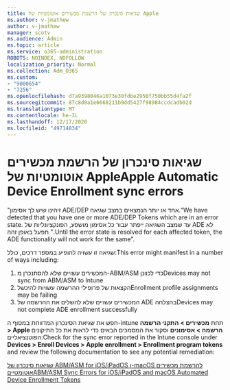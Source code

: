 ```yaml
---
title: שגיאות סינכרון של הרשמת מכשירים אוטומטיות של Apple
ms.author: v-jmathew
author: v-jmathew
manager: scotv
ms.audience: Admin
ms.topic: article
ms.service: o365-administration
ROBOTS: NOINDEX, NOFOLLOW
localization_priority: Normal
ms.collection: Adm_O365
ms.custom:
- "9000654"
- "7256"
ms.openlocfilehash: d7a9398046a1073e30fdbe2950f750bb55d4fa2f
ms.sourcegitcommit: 87c8d0a1e6668211b9dd5427f98984ccdcadb02d
ms.translationtype: MT
ms.contentlocale: he-IL
ms.lasthandoff: 12/17/2020
ms.locfileid: "49714834"
---
```

# <a name="apple-automatic-device-enrollment-sync-errors"></a><span data-ttu-id="a0533-102">שגיאות סינכרון של הרשמת מכשירים אוטומטיות של Apple</span><span class="sxs-lookup"><span data-stu-id="a0533-102">Apple Automatic Device Enrollment sync errors</span></span>

<span data-ttu-id="a0533-103">"זיהינו שיש לך אסימון ADE/DEP אחד או יותר הנמצאים במצב שגיאה.</span><span class="sxs-lookup"><span data-stu-id="a0533-103">“We have detected that you have one or more ADE/DEP Tokens which are in an error state.</span></span> <span data-ttu-id="a0533-104">עד שמצב השגיאה ייפתר עבור כל אסימון מושפע, הפונקציונליות של ADE לא תפעל באופן זהה ".</span><span class="sxs-lookup"><span data-stu-id="a0533-104">Until the error state is resolved for each affected token, the ADE functionality will not work for the same”.</span></span>

<span data-ttu-id="a0533-105">שגיאה זו עשויה להופיע במספר דרכים, כולל:</span><span class="sxs-lookup"><span data-stu-id="a0533-105">This error might manifest in a number of ways including:</span></span>

1. <span data-ttu-id="a0533-106">המכשירים עשויים שלא להסתנכרן מ-ABM/ASM כדי לכוונן</span><span class="sxs-lookup"><span data-stu-id="a0533-106">Devices may not sync from ABM/ASM to Intune</span></span>
2. <span data-ttu-id="a0533-107">הקצאות של פרופילי ההרשמה עשויות להיכשל</span><span class="sxs-lookup"><span data-stu-id="a0533-107">Enrollment profile assignments may be failing</span></span>
3. <span data-ttu-id="a0533-108">המכשירים עשויים שלא להשלים את ההרשמה של ADE בהצלחה</span><span class="sxs-lookup"><span data-stu-id="a0533-108">Devices may not complete ADE enrollment successfully</span></span>

<span data-ttu-id="a0533-109">חפש את שגיאת הסינכרון המדווחת במסוף ה-intune תחת **מכשירים > התקני הרשמה > Apple הרשמה > אסימונים** וסקור את המסמכים הבאים כדי לראות את כל התיקונים הפוטנציאליים:</span><span class="sxs-lookup"><span data-stu-id="a0533-109">Check for the sync error reported in the Intune console under **Devices > Enroll Devices > Apple enrollment > Enrollment program tokens** and review the following documentation to see any potential remediation:</span></span>

[<span data-ttu-id="a0533-110">שגיאות סינכרון של ABM/ASM for iOS/iPadOS ו-macOS להרשמת מכשירים אוטומטיים</span><span class="sxs-lookup"><span data-stu-id="a0533-110">ABM/ASM Sync Errors for iOS/iPadOS and macOS Automated Device Enrollment Tokens</span></span>](https://docs.microsoft.com/mem/intune/enrollment/troubleshoot-ios-enrollment-errors#resolutions-when-syncing-tokens-between-intune-and-abmasm-for-automated-device-enrollment)
